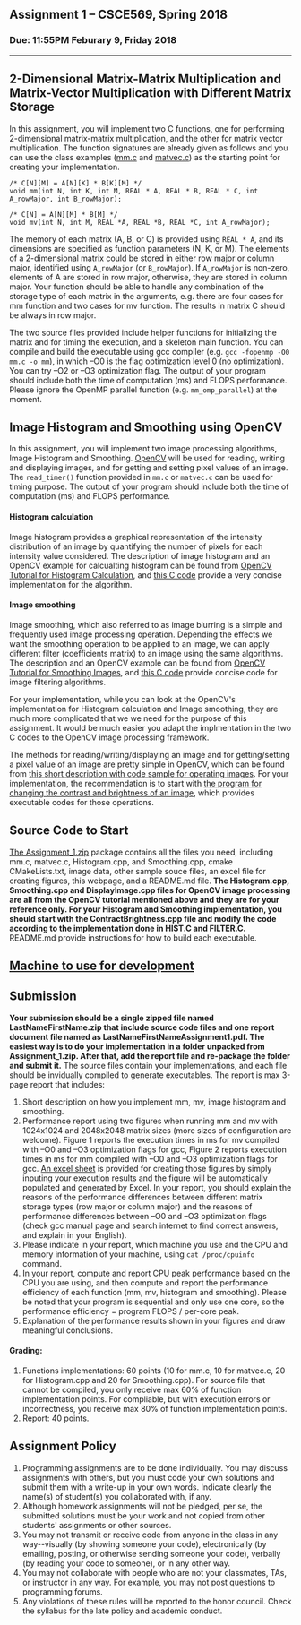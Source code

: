 ## Assignment 1 – CSCE569, Spring 2018### Due:  11:55PM Feburary 9, Friday 2018
------
## 2-Dimensional Matrix-Matrix Multiplication and Matrix-Vector Multiplication with Different Matrix StorageIn this assignment, you will implement two C functions, one for performing 2-dimensional matrix-matrix multiplication, and the other for matrix vector multiplication. The function signatures are already given as follows and you can use the class examples ([mm.c](../resources/mm.c) and [matvec.c](../resources/matvec.c)) as the starting point for creating your implementation. 

    /* C[N][M] = A[N][K] * B[K][M] */    void mm(int N, int K, int M, REAL * A, REAL * B, REAL * C, int A_rowMajor, int B_rowMajor);    /* C[N] = A[N][M] * B[M] */    void mv(int N, int M, REAL *A, REAL *B, REAL *C, int A_rowMajor);The memory of each matrix (A, B, or C) is provided using `REAL * A`, and its dimensions are specified as function parameters (N, K, or M). The elements of a 2-dimensional matrix could be stored in either row major or column major, identified using `A_rowMajor` (or `B_rowMajor`). If `A_rowMajor` is non-zero, elements of A are stored in row major, otherwise, they are stored in column major. Your function should be able to handle any combination of the storage type of each matrix in the arguments, e.g. there are four cases for mm function and two cases for mv function. The results in matrix C should be always in row major. 
The two source files provided include helper functions for initializing the matrix and for timing the execution, and a skeleton main function. You can compile and build the executable using gcc compiler (e.g. `gcc -fopenmp -O0 mm.c -o mm`), in which –O0 is the flag optimization level 0 (no optimization). You can try –O2 or –O3 optimization flag. The output of your program should include both the time of computation (ms) and FLOPS performance. Please ignore the OpenMP parallel function (e.g. `mm_omp_parallel`) at the moment. ## Image Histogram and Smoothing using OpenCV

In this assignment, you will implement two image processing algorithms, Image Histogram and Smoothing. [OpenCV](https://opencv.org/) will be used for reading, writing and displaying images, and for getting and setting pixel values of an image. The `read_timer()` function provided in `mm.c` or `matvec.c` can be used for timing purpose.  The output of your program should include both the time of computation (ms) and FLOPS performance.

#### Histogram calculation
Image histogram provides a graphical representation of the intensity distribution of an image by quantifying the number of pixels for each intensity value considered. The description of image histogram and an OpenCV example for calcualting histogram can be found from [OpenCV Tutorial for Histogram Calculation](https://docs.opencv.org/3.4.0/d8/dbc/tutorial_histogram_calculation.html), and [this C code](http://homepages.inf.ed.ac.uk/rbf/BOOKS/PHILLIPS/cips2edsrc/HIST.C) provide a very concise implementation for the algorithm.

#### Image smoothing
Image smoothing, which also referred to as image blurring is a simple and frequently used image processing operation. Depending the effects we want the smoothing operation to be applied to an image, we can apply different filter (coefficients matrix) to an image using the same algorithms. The description and an OpenCV example can be found from [OpenCV Tutorial for Smoothing Images](https://docs.opencv.org/3.4.0/dc/dd3/tutorial_gausian_median_blur_bilateral_filter.html), and [this C code](http://homepages.inf.ed.ac.uk/rbf/BOOKS/PHILLIPS/cips2edsrc/FILTER.C) provide concise code for image filtering algorithms. 

For your implementation, while you can look at the OpenCV's implementation for Histogram calculation and Image smoothing, they are much more complicated that we we need for the purpose of this assignment. It would be much easier you adapt the implmentation in the two C codes to the OpenCV image processing framework.

The methods for reading/writing/displaying an image and for getting/setting a pixel value of an image are pretty simple in OpenCV, which can be found from [this short description with code sample for operating images](https://docs.opencv.org/3.4.0/d5/d98/tutorial_mat_operations.html). For your implementation, the recommendation is to start with [the program for changing the contrast and brightness of an image](https://docs.opencv.org/3.4.0/d3/dc1/tutorial_basic_linear_transform.html), which provides executable codes for those operations. 

## Source Code to Start
[The Assignment_1.zip](../Assignment_1.zip) package contains all the files you need, including mm.c, matvec.c, Histogram.cpp, and Smoothing.cpp, cmake CMakeLists.txt, image data, other sample souce files, an excel file for creating figures, this webpage, and a README.md file. **The Histogram.cpp, Smoothing.cpp and DisplayImage.cpp files for OpenCV image processing are all from the OpenCV tutorial mentioned above and they are for your reference only. For your Histogram and Smoothing implementation, you should start with the ContractBrightness.cpp file and modify the code according to the implementation done in HIST.C and FILTER.C.** README.md provide instructions for how to build each executable.

## [Machine to use for development](../resources/HardwareSoftware.html)
## Submission
**Your submission should be a single zipped file named LastNameFirstName.zip that include source code files and one report document file named as LastNameFirstNameAssignment1.pdf. The easiest way is to do your implementation in a folder unpacked from Assignment_1.zip. After that, add the report file and re-package the folder and submit it.** The source files contain your implementations, and each file should be invidually compiled to generate executables. The report is max 3-page report that includes: 
1.	Short description on how you implement mm, mv, image histogram and smoothing.1.	Performance report using two figures when running mm and mv with 1024x1024 and 2048x2048 matrix sizes (more sizes of configuration are welcome). Figure 1 reports the execution times in ms for mv compiled with –O0 and –O3 optimization flags for gcc, Figure 2 reports execution times in ms for mm compiled with –O0 and –O3 optimization flags for gcc. [An excel sheet](Assignment_1_result_plot.xlsx) is provided for creating those figures by simply inputing your execution results and the figure will be automatically populated and generated by Excel.  In your report, you should explain the reasons of the performance differences between different matrix storage types (row major or column major) and the reasons of performance differences between –O0 and –O3 optimization flags (check gcc manual page and search internet to find correct answers, and explain in your English). 1.	Please indicate in your report, which machine you use and the CPU and memory information of your machine, using `cat /proc/cpuinfo` command. 
1. In your report, compute and report CPU peak performance based on the CPU you are using,  and then compute and report the performance efficiency of each function (mm, mv, histogram and smoothing). Please be noted that your program is sequential and only use one core, so the performance efficiency = program FLOPS / per-core peak. 1.	Explanation of the performance results shown in your figures and draw meaningful conclusions. #### Grading: 
1. Functions implementations: 60 points (10 for mm.c, 10 for matvec.c, 20 for Histogram.cpp and 20 for Smoothing.cpp). For source file that cannot be compiled, you only receive max 60% of function implementation points. For compliable, but with execution errors or incorrectness, you receive max 80% of function implementation points. 
1. Report: 40 points. ## Assignment Policy 1. Programming assignments are to be done individually. You may discuss assignments with others, but you must code your own solutions and submit them with a write-up in your own words. Indicate clearly the name(s) of student(s) you collaborated with, if any. 
 1. Although homework assignments will not be pledged, per se, the submitted solutions must be your work and not copied from other students' assignments or other sources. 
 1. You may not transmit or receive code from anyone in the class in any way--visually (by showing someone your code), electronically (by emailing, posting, or otherwise sending someone your code), verbally (by reading your code to someone), or in any other way.
 1. You may not collaborate with people who are not your classmates, TAs, or instructor in any way. For example, you may not post questions to programming forums. 
 1. Any violations of these rules will be reported to the honor council. Check the syllabus for the late policy and academic conduct. 